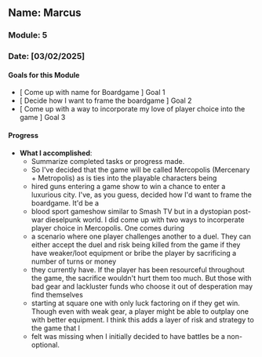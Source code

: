 ## Name: Marcus
### Module: 5


### Date: [03/02/2025]

#### Goals for this Module

- [ Come up with name for Boardgame ] Goal 1
- [ Decide how I want to frame the boardgame ] Goal 2
- [ Come up with a way to incorporate my love of player choice into the game ] Goal 3


#### Progress
- **What I accomplished**:
  - Summarize completed tasks or progress made.
  - So I've decided that the game will be called Mercopolis (Mercenary + Metropolis) as is ties into the playable characters being
  - hired guns entering a game show to win a chance to enter a luxurious city. I've, as you guess, decided how I'd want to frame the boardgame. It'd be a
  - blood sport gameshow similar to Smash TV but in a dystopian post-war dieselpunk world. I did come up with two ways to incorperate player choice in Mercopolis. One comes during
  - a scenario where one player challenges another to a duel. They can either accept the duel and risk being killed from the game if they have weaker/loot equipment or bribe the player by sacrificing a number of turns or money
  - they currently have. If the player has been resourceful throughout the game, the sacrifice wouldn't hurt them too much. But those with bad gear and lackluster funds who choose it out of desperation may find themselves
  - starting at square one with only luck factoring on if they get win. Though even with weak gear, a player might be able to outplay one with better equipment. I think this adds a layer of risk and strategy to the game that I
  - felt was missing when I initially decided to have battles be a non-optional. 
